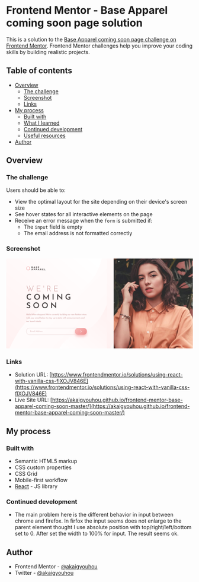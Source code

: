 # Frontend Mentor - Base Apparel coming soon page solution

This is a solution to the [Base Apparel coming soon page challenge on Frontend Mentor](https://www.frontendmentor.io/challenges/base-apparel-coming-soon-page-5d46b47f8db8a7063f9331a0). Frontend Mentor challenges help you improve your coding skills by building realistic projects. 

## Table of contents

- [Overview](#overview)
  - [The challenge](#the-challenge)
  - [Screenshot](#screenshot)
  - [Links](#links)
- [My process](#my-process)
  - [Built with](#built-with)
  - [What I learned](#what-i-learned)
  - [Continued development](#continued-development)
  - [Useful resources](#useful-resources)
- [Author](#author)

## Overview

### The challenge

Users should be able to:

- View the optimal layout for the site depending on their device's screen size
- See hover states for all interactive elements on the page
- Receive an error message when the `form` is submitted if:
  - The `input` field is empty
  - The email address is not formatted correctly

### Screenshot

![](./screenshot.png)

### Links

- Solution URL: [https://www.frontendmentor.io/solutions/using-react-with-vanilla-css-flXOJV846E](https://www.frontendmentor.io/solutions/using-react-with-vanilla-css-flXOJV846E)
- Live Site URL: [https://akaigyouhou.github.io/frontend-mentor-base-apparel-coming-soon-master/](https://akaigyouhou.github.io/frontend-mentor-base-apparel-coming-soon-master/)

## My process

### Built with

- Semantic HTML5 markup
- CSS custom properties
- CSS Grid
- Mobile-first workflow
- [React](https://reactjs.org/) - JS library

### Continued development

- The main problem here is the different behavior in input between chrome and firefox. In firfox the input seems does not enlarge to the parent element thought I use absolute position with top/right/left/bottom set to 0. After set the width to 100% for input. The result seems ok.

## Author

- Frontend Mentor - [@akaigyouhou](https://www.frontendmentor.io/profile/akaigyouhou)
- Twitter - [@akaigyouhou](https://www.twitter.com/akaigyouhou)

